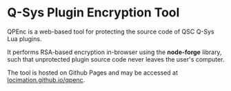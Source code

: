# Q-Sys Plugin Encryption Tool

QPEnc is a web-based tool for protecting the source code of QSC Q-Sys Lua plugins.

It performs RSA-based encryption in-browser using the **node-forge** library, such that unprotected plugin source code never leaves the user's computer.

The tool is hosted on Github Pages and may be accessed at [locimation.github.io/qpenc](https://locimation.github.io/qpenc/).